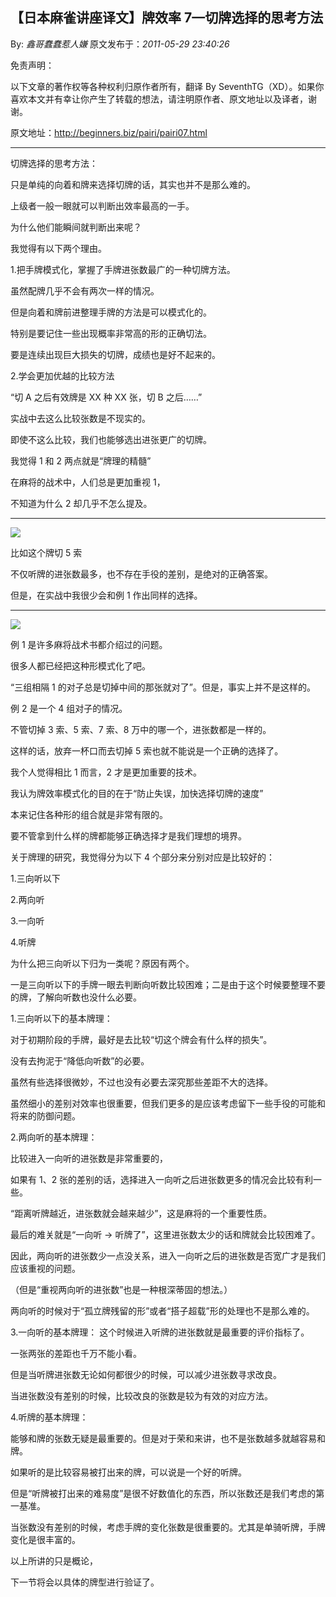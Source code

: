 ## 【日本麻雀讲座译文】牌效率 7—切牌选择的思考方法

By: _鑫哥蠢蠢惹人嫌_ 原文发布于：_2011-05-29 23:40:26_

免责声明：

以下文章的著作权等各种权利归原作者所有，翻译 By
SeventhTG（XD）。如果你喜欢本文并有幸让你产生了转载的想法，请注明原作者、原文地址以及译者，谢谢。

原文地址：http://beginners.biz/pairi/pairi07.html

---

切牌选择的思考方法：

只是单纯的向着和牌来选择切牌的话，其实也并不是那么难的。

上级者一般一眼就可以判断出效率最高的一手。

为什么他们能瞬间就判断出来呢？

我觉得有以下两个理由。

1.把手牌模式化，掌握了手牌进张数最广的一种切牌方法。

虽然配牌几乎不会有两次一样的情况。

但是向着和牌前进整理手牌的方法是可以模式化的。

特别是要记住一些出现概率非常高的形的正确切法。

要是连续出现巨大损失的切牌，成绩也是好不起来的。

2.学会更加优越的比较方法

“切 A 之后有效牌是 XX 种 XX 张，切 B 之后……”

实战中去这么比较张数是不现实的。

即使不这么比较，我们也能够选出进张更广的切牌。

我觉得 1 和 2 两点就是“牌理的精髓”

在麻将的战术中，人们总是更加重视 1，

不知道为什么 2 却几乎不怎么提及。

---

![](http://s7.sinaimg.cn/middle/7f78b76fga46c3963e956&690)

比如这个牌切 5 索

不仅听牌的进张数最多，也不存在手役的差别，是绝对的正确答案。

但是，在实战中我很少会和例 1 作出同样的选择。

---

![](http://s5.sinaimg.cn/middle/7f78b76fga46c4a7881d4&690)

例 1 是许多麻将战术书都介绍过的问题。

很多人都已经把这种形模式化了吧。

“三组相隔 1 的对子总是切掉中间的那张就对了”。但是，事实上并不是这样的。

例 2 是一个 4 组对子的情况。

不管切掉 3 索、5 索、7 索、8 万中的哪一个，进张数都是一样的。

这样的话，放弃一杯口而去切掉 5 索也就不能说是一个正确的选择了。

我个人觉得相比 1 而言，2 才是更加重要的技术。

我认为牌效率模式化的目的在于“防止失误，加快选择切牌的速度”

本来记住各种形的组合就是非常有限的。

要不管拿到什么样的牌都能够正确选择才是我们理想的境界。

关于牌理的研究，我觉得分为以下 4 个部分来分别对应是比较好的：

1.三向听以下

2.两向听

3.一向听

4.听牌

为什么把三向听以下归为一类呢？原因有两个。

一是三向听以下的手牌一眼去判断向听数比较困难；二是由于这个时候要整理不要的牌，了解向听数也没什么必要。

1.三向听以下的基本牌理：

对于初期阶段的手牌，最好是去比较“切这个牌会有什么样的损失”。

没有去拘泥于“降低向听数”的必要。

虽然有些选择很微妙，不过也没有必要去深究那些差距不大的选择。

虽然细小的差别对效率也很重要，但我们更多的是应该考虑留下一些手役的可能和将来的防御问题。

2.两向听的基本牌理：

比较进入一向听的进张数是非常重要的，

如果有 1、2 张的差别的话，选择进入一向听之后进张数更多的情况会比较有利一些。

“距离听牌越近，进张数就会越来越少”，这是麻将的一个重要性质。

最后的难关就是“一向听 → 听牌了”，这里进张数太少的话和牌就会比较困难了。

因此，两向听的进张数少一点没关系，进入一向听之后的进张数是否宽广才是我们应该重视的问题。

（但是“重视两向听的进张数”也是一种根深蒂固的想法。）

两向听的时候对于“孤立牌残留的形”或者“搭子超载”形的处理也不是那么难的。

3.一向听的基本牌理：
这个时候进入听牌的进张数就是最重要的评价指标了。

一张两张的差距也千万不能小看。

但是当听牌进张数无论如何都很少的时候，可以减少进张数寻求改良。

当进张数没有差别的时候，比较改良的张数是较为有效的对应方法。

4.听牌的基本牌理：

能够和牌的张数无疑是最重要的。但是对于荣和来讲，也不是张数越多就越容易和牌。

如果听的是比较容易被打出来的牌，可以说是一个好的听牌。

但是“听牌被打出来的难易度”是很不好数值化的东西，所以张数还是我们考虑的第一基准。

当张数没有差别的时候，考虑手牌的变化张数是很重要的。尤其是单骑听牌，手牌变化是很丰富的。

以上所讲的只是概论，

下一节将会以具体的牌型进行验证了。
